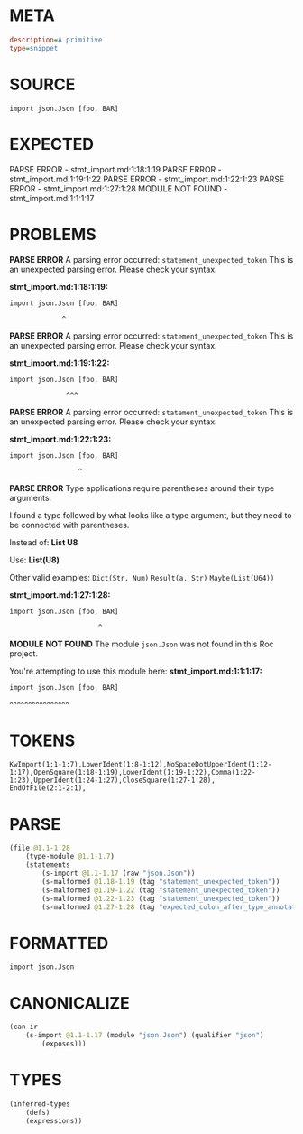 # META
~~~ini
description=A primitive
type=snippet
~~~
# SOURCE
~~~roc
import json.Json [foo, BAR]
~~~
# EXPECTED
PARSE ERROR - stmt_import.md:1:18:1:19
PARSE ERROR - stmt_import.md:1:19:1:22
PARSE ERROR - stmt_import.md:1:22:1:23
PARSE ERROR - stmt_import.md:1:27:1:28
MODULE NOT FOUND - stmt_import.md:1:1:1:17
# PROBLEMS
**PARSE ERROR**
A parsing error occurred: `statement_unexpected_token`
This is an unexpected parsing error. Please check your syntax.

**stmt_import.md:1:18:1:19:**
```roc
import json.Json [foo, BAR]
```
                 ^


**PARSE ERROR**
A parsing error occurred: `statement_unexpected_token`
This is an unexpected parsing error. Please check your syntax.

**stmt_import.md:1:19:1:22:**
```roc
import json.Json [foo, BAR]
```
                  ^^^


**PARSE ERROR**
A parsing error occurred: `statement_unexpected_token`
This is an unexpected parsing error. Please check your syntax.

**stmt_import.md:1:22:1:23:**
```roc
import json.Json [foo, BAR]
```
                     ^


**PARSE ERROR**
Type applications require parentheses around their type arguments.

I found a type followed by what looks like a type argument, but they need to be connected with parentheses.

Instead of:
    **List U8**

Use:
    **List(U8)**

Other valid examples:
    `Dict(Str, Num)`
    `Result(a, Str)`
    `Maybe(List(U64))`

**stmt_import.md:1:27:1:28:**
```roc
import json.Json [foo, BAR]
```
                          ^


**MODULE NOT FOUND**
The module `json.Json` was not found in this Roc project.

You're attempting to use this module here:
**stmt_import.md:1:1:1:17:**
```roc
import json.Json [foo, BAR]
```
^^^^^^^^^^^^^^^^


# TOKENS
~~~zig
KwImport(1:1-1:7),LowerIdent(1:8-1:12),NoSpaceDotUpperIdent(1:12-1:17),OpenSquare(1:18-1:19),LowerIdent(1:19-1:22),Comma(1:22-1:23),UpperIdent(1:24-1:27),CloseSquare(1:27-1:28),
EndOfFile(2:1-2:1),
~~~
# PARSE
~~~clojure
(file @1.1-1.28
	(type-module @1.1-1.7)
	(statements
		(s-import @1.1-1.17 (raw "json.Json"))
		(s-malformed @1.18-1.19 (tag "statement_unexpected_token"))
		(s-malformed @1.19-1.22 (tag "statement_unexpected_token"))
		(s-malformed @1.22-1.23 (tag "statement_unexpected_token"))
		(s-malformed @1.27-1.28 (tag "expected_colon_after_type_annotation"))))
~~~
# FORMATTED
~~~roc
import json.Json
~~~
# CANONICALIZE
~~~clojure
(can-ir
	(s-import @1.1-1.17 (module "json.Json") (qualifier "json")
		(exposes)))
~~~
# TYPES
~~~clojure
(inferred-types
	(defs)
	(expressions))
~~~
